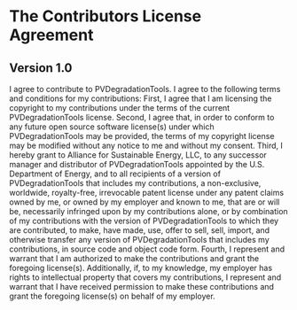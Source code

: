 The Contributors License Agreement
==========================================

Version 1.0
-----------
I agree to contribute to PVDegradationTools. 
I agree to the following terms and conditions for my contributions: 
First, I agree that I am licensing the copyright to my contributions 
under the terms of the current PVDegradationTools license. 
Second, I agree that, in order to conform to any future open source 
software license(s) under which PVDegradationTools  may be provided, the terms of 
my copyright license may be modified without any notice to me and 
without my consent. 
Third, I hereby grant to Alliance for Sustainable Energy, LLC, 
to any successor manager and distributor of PVDegradationTools  appointed by 
the U.S. Department of Energy, and to all recipients of 
a version of PVDegradationTools that includes my contributions, a non-exclusive, 
worldwide, royalty-free, irrevocable patent license under any patent 
claims owned by me, or owned by my employer and known to me, that 
are or will be, necessarily infringed upon by my contributions alone, 
or by combination of my contributions with the version of PVDegradationTools 
to which they are contributed, to make, have made, use, offer to sell, 
sell, import, and otherwise transfer any version of PVDegradationTools  that 
includes my contributions, in source code and object code form. 
Fourth, I represent and warrant that I am authorized to make the 
contributions and grant the foregoing license(s). 
Additionally, if, to my knowledge, my employer has rights to 
intellectual property that covers my contributions, I represent 
and warrant that I have received permission to make these contributions 
and grant the foregoing license(s) on behalf of my employer.
